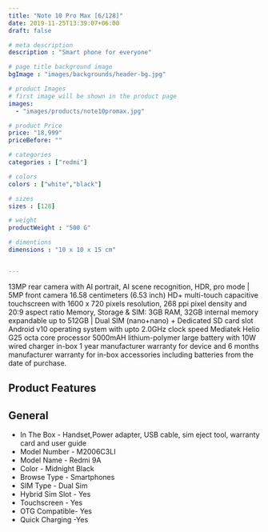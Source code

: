 ```yaml
---
title: "Note 10 Pro Max [6/128]"
date: 2019-11-25T13:39:07+06:00
draft: false

# meta description
description : "Smart phone for everyone"

# page title background image
bgImage : "images/backgrounds/header-bg.jpg"

# product Images
# first image will be shown in the product page
images:
  - "images/products/note10promax.jpg"

# product Price
price: "18,999"
priceBefore: ""

# categories
categories : ["redmi"]

# colors 
colors : ["white","black"]

# sizes
sizes : [128]

# weight
productWeight : "500 G"

# dimentions
dimensions : "10 x 10 x 15 cm"


---
```


13MP rear camera with AI portrait, AI scene recognition, HDR, pro mode | 5MP front camera 16.58 centimeters (6.53 inch) HD+ multi-touch capacitive touchscreen with 1600 x 720 pixels resolution, 268 ppi pixel density and 20:9 aspect ratio Memory, Storage & SIM: 3GB RAM, 32GB internal memory expandable up to 512GB | Dual SIM (nano+nano) + Dedicated SD card slot Android v10 operating system with upto 2.0GHz clock speed Mediatek Helio G25 octa core processor 5000mAH lithium-polymer large battery with 10W wired charger in-box 1 year manufacturer warranty for device and 6 months manufacturer warranty for in-box accessories including batteries from the date of purchase.

## Product Features

## General
* In The Box - Handset,Power adapter, USB cable, sim eject tool, warranty card and user guide
* Model Number - M2006C3LI
* Model Name - Redmi 9A
* Color - Midnight Black
* Browse Type - Smartphones
* SIM Type - Dual Sim
* Hybrid Sim Slot - Yes
* Touchscreen - Yes
* OTG Compatible- Yes
* Quick Charging -Yes